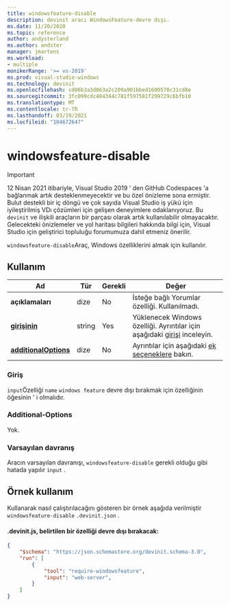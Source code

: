 ```yaml
---
title: windowsfeature-disable
description: devinit aracı WindowsFeature-devre dışı.
ms.date: 11/20/2020
ms.topic: reference
author: andysterland
ms.author: andster
manager: jmartens
ms.workload:
- multiple
monikerRange: '>= vs-2019'
ms.prod: visual-studio-windows
ms.technology: devinit
ms.openlocfilehash: cd06b3a3d063a2c209a901bbed1600570c31cd8e
ms.sourcegitcommit: 3fc099cdc484344c781f597581f299729c6bfb10
ms.translationtype: MT
ms.contentlocale: tr-TR
ms.lasthandoff: 03/19/2021
ms.locfileid: "104672647"
---
```

# <a name="windowsfeature-disable"></a>windowsfeature-disable

> [!IMPORTANT]
> 12 Nisan 2021 itibariyle, Visual Studio 2019 ' den GitHub Codespaces 'a bağlanmak artık desteklenmeyecektir ve bu özel önizleme sona ermiştir. Bulut destekli bir iç döngü ve çok sayıda Visual Studio iş yükü için iyileştirilmiş VDı çözümleri için gelişen deneyimlere odaklanıyoruz. Bu `devinit` ve ilişkili araçların bir parçası olarak artık kullanılabilir olmayacaktır. Gelecekteki önizlemeler ve yol haritası bilgileri hakkında bilgi için, Visual Studio için geliştirici topluluğu forumumuza dahil etmeniz önerilir.

`windowsfeature-disable`Araç, Windows özelliklerini almak için kullanılır.

## <a name="usage"></a>Kullanım

| Ad                                             | Tür   | Gerekli | Değer                                                                  |
|--------------------------------------------------|--------|----------|------------------------------------------------------------------------|
| **açıklamaları**                                     | dize | No       | İsteğe bağlı Yorumlar özelliği. Kullanılmadı.                                  |
| [**girişinin**](#input)                              | string | Yes      | Yüklenecek Windows özelliği. Ayrıntılar için aşağıdaki [girişi](#input) inceleyin. |
| [**additionalOptions**](#additional-options)     | dize | No       | Ayrıntılar için aşağıdaki [ek seçeneklere](#additional-options) bakın.       |

### <a name="input"></a>Giriş

`input`Özelliği `name` `windows feature` devre dışı bırakmak için özelliğinin öğesinin ' i olmalıdır.

### <a name="additional-options"></a>Additional-Options

Yok.

### <a name="default-behavior"></a>Varsayılan davranış

Aracın varsayılan davranışı, `windowsfeature-disable` gerekli olduğu gibi hatada yapılır `input` .

## <a name="example-usage"></a>Örnek kullanım
Kullanarak nasıl çalıştırılacağını gösteren bir örnek aşağıda verilmiştir `windowsfeature-disable` `.devinit.json` .

#### <a name="devinitjson-that-will-disable-a-specified-feature"></a>.devinit.js, belirtilen bir özelliği devre dışı bırakacak:
```json
{
    "$schema": "https://json.schemastore.org/devinit.schema-3.0",
    "run": [
        {
            "tool": "require-windowsfeature",
            "input": "web-server",
        }
    ]
}
```

